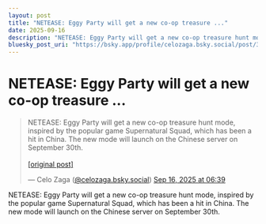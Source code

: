 ```yaml
---
layout: post
title: "NETEASE: Eggy Party will get a new co-op treasure ..."
date: 2025-09-16
description: "NETEASE: Eggy Party will get a new co-op treasure hunt mode, inspired by the popular game Supernatural Squad, which has been a hit in China. The new mod..."
bluesky_post_uri: "https://bsky.app/profile/celozaga.bsky.social/post/3lywplr666s2g"
---
```


<h1 class="bluesky-post-title">NETEASE: Eggy Party will get a new co-op treasure ...</h1>

<blockquote class="bluesky-embed" data-bluesky-uri="at://did:plc:lmh6rennptq77inaztnovw4b/app.bsky.feed.post/3lywplr666s2g" data-bluesky-embed-color-mode="system">
<p lang="">NETEASE: Eggy Party will get a new co-op treasure hunt mode, inspired by the popular game Supernatural Squad, which has been a hit in China. The new mode will launch on the Chinese server on September 30th.<br><br><a href="https://bsky.app/profile/celozaga.bsky.social/post/3lywplr666s2g">[original post]</a></p>
&mdash; Celo Zaga (<a href="https://bsky.app/profile/did:plc:lmh6rennptq77inaztnovw4b?ref_src=embed">@celozaga.bsky.social</a>) <a href="https://bsky.app/profile/celozaga.bsky.social/post/3lywplr666s2g?ref_src=embed">Sep 16, 2025 at 06:39</a>
</blockquote>
<script async src="https://embed.bsky.app/static/embed.js" charset="utf-8"></script>

<p class="bluesky-post-description">NETEASE: Eggy Party will get a new co-op treasure hunt mode, inspired by the popular game Supernatural Squad, which has been a hit in China. The new mode will launch on the Chinese server on September 30th.</p>
